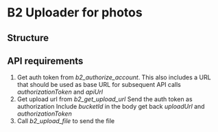 # B2 Uploader for photos

## Structure


## API requirements
1. Get auth token from _b2_authorize_account_. This also includes a URL that should be used as base URL for subsequent API calls
_authorizationToken_ and _apiUrl_
2. Get upload url from _b2_get_upload_url_
Send the auth token as authorization
Include _bucketId_ in the body
get back _uploadUrl_ and _authorizationToken_
3. Call _b2_upload_file_ to send the file
